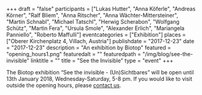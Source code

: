 +++
draft = "false"
participants = ["Lukas Hutter", "Anna Köferle", "Andreas Körner", "Ralf Bliem", "Anna Ritscher", "Anna Wächter-Mittersteiner", "Martin Schnabl", "Michael Tatschl", "Herwig Scherabon", "Wolfgang Schütz", "Martin Fera", "Ursula Smole", "Alexander Erlich", "Mariangela Panniello", "Roberto Maffulli"]
eventcategories = ["Exhibition"]
places = ["Oberer Kirchenplatz 4, Villach, Austria"]
publishdate = "2017-12-23"
date = "2017-12-23"
description = "An exhibition by Biotop"
featured = "opening_hours1.png"
featuredalt = ""
featuredpath = "/img/blog/see-the-invisible"
linktitle = ""
title = "See the Invisible"
type = "event"
+++

The Biotop exhibition “See the invisible - (Un)Sichtbares” will be open until 13th January 2018, Wednesday-Saturday, 5-8 pm. If you would like to visit outside the opening hours, please [contact us](mailto:info@biotop.co).
